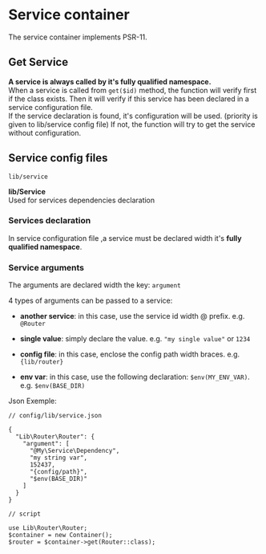 # Service container
The service container implements PSR-11.

## Get Service
**A service is always called by it's fully qualified namespace.**  
When a service is called from `get($id)` method, the function will
verify first if the class exists. Then it will verify if this service has
been declared in a service configuration file.  
If the service declaration is found, it's configuration will be used.
(priority is given to lib/service config file) If not, the function will
try to get the service without configuration.  

## Service config files

`lib/service`

**lib/Service**  
Used for services dependencies declaration

### Services declaration
In service configuration file ,a service must be declared width it's
**fully qualified namespace**.

### Service arguments
The arguments are declared width the key: `argument`  

4 types of arguments can be passed to a service:
-  **another service**: in this case, use the service id width @ prefix. e.g. `@Router`

-  **single value**: simply declare the value. e.g. `"my single value"` or `1234`
   
-  **config file**: in this case, enclose the config path width braces. e.g. `{lib/router}`
   
-  **env var**: in this case, use the following declaration: `$env(MY_ENV_VAR)`. e.g. `$env(BASE_DIR)`

Json Exemple:

    // config/lib/service.json
    
    {
      "Lib\Router\Router": {
        "argument": [
          "@My\Service\Dependency",
          "my string var",
          152437,
          "{config/path}",
          "$env(BASE_DIR)"
        ]
      }
    }
    
    // script
    
    use Lib\Router\Router;
    $container = new Container();
    $router = $container->get(Router::class);